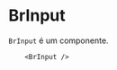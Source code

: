 <script setup>
import BrInput from '../../src/components/input/BrInput.vue'
</script>

# BrInput


`BrInput` é um componente.
<BrInput />

```vue
	<BrInput />
```

<style lang="scss">
@import '../../src/styles/index.scss'
</style>